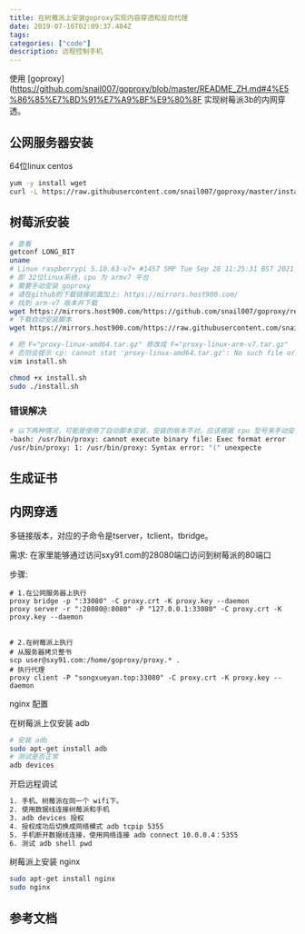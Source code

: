 ```yaml
---
title: 在树莓派上安装goproxy实现内容穿透和反向代理
date: 2019-07-16T02:09:37.404Z
tags: 
categories: ["code"]
description: 远程控制手机
---
```


使用 [goproxy](https://github.com/snail007/goproxy/blob/master/README_ZH.md#4%E5%86%85%E7%BD%91%E7%A9%BF%E9%80%8F 实现树莓派3b的内网穿透。

## 公网服务器安装
64位linux centos
```bash
yum -y install wget
curl -L https://raw.githubusercontent.com/snail007/goproxy/master/install_auto.sh | bash 

```

## 树莓派安装

```bash
# 查看
getconf LONG_BIT
uname
# Linux raspberrypi 5.10.63-v7+ #1457 SMP Tue Sep 28 11:25:31 BST 2021 armv7l GNU/Linux
# 即 32位linux系统，cpu 为 armv7 平台
# 需要手动安装 goproxy
# 请在github的下载链接前面加上: https://mirrors.host900.com/
# 找到 arm-v7 版本并下载
wget https://mirrors.host900.com/https://github.com/snail007/goproxy/releases/download/v11.2/proxy-linux-arm-v7.tar.gz
# 下载自动安装脚本
wget https://mirrors.host900.com/https://raw.githubusercontent.com/snail007/goproxy/master/install.sh  

# 把 F="proxy-linux-amd64.tar.gz" 修改成 F="proxy-linux-arm-v7.tar.gz"
# 否则会提示 cp: cannot stat 'proxy-linux-amd64.tar.gz': No such file or directory
vim install.sh 

chmod +x install.sh  
sudo ./install.sh  
```


### 错误解决
```bash
# 以下两种情况，可能是使用了自动脚本安装，安装的版本不对，应该根据 cpu 型号来手动安装。
-bash: /usr/bin/proxy: cannot execute binary file: Exec format error
/usr/bin/proxy: 1: /usr/bin/proxy: Syntax error: "(" unexpecte

```

## 生成证书


## 内网穿透
多链接版本，对应的子命令是tserver，tclient，tbridge。


需求:
在家里能够通过访问sxy91.com的28080端口访问到树莓派的80端口

步骤:
```
# 1.在公网服务器上执行
proxy bridge -p ":33080" -C proxy.crt -K proxy.key --daemon
proxy server -r ":28080@:8080" -P "127.0.0.1:33080" -C proxy.crt -K proxy.key --daemon 


# 2.在树莓派上执行
# 从服务器拷贝整书
scp user@sxy91.com:/home/goproxy/proxy.* .
# 执行代理
proxy client -P "songxueyan.top:33080" -C proxy.crt -K proxy.key --daemon 

```

nginx 配置

在树莓派上仅安装 adb
```bash
# 安装 adb
sudo apt-get install adb
# 测试是否正常
adb devices
```

开启远程调试
``` bash
1. 手机、树莓派在同一个 wifi下。
2. 使用数据线连接树莓派和手机
3. adb devices 授权
4. 授权成功后切换成网络模式 adb tcpip 5355
5. 手机断开数据线连接，使用网络连接 adb connect 10.0.0.4：5355
6. 测试 adb shell pwd

```

树莓派上安装 nginx
```bash
sudo apt-get install nginx
sudo nginx

```


## 参考文档

